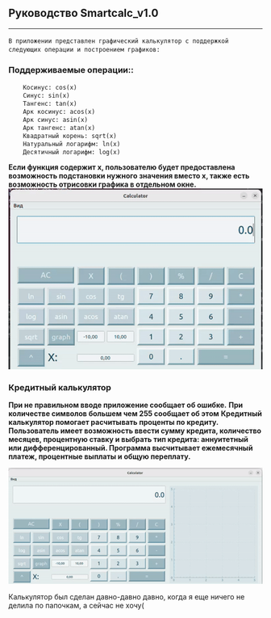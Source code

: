 ## Руководство Smartcalc_v1.0

---

`В приложении представлен графический калькулятор с поддержкой следующих операции и построением графиков:`
### Поддерживаемые операции::
        Косинус: cos(x)
        Синус: sin(x)
        Тангенс: tan(x)
        Арк косинус: acos(x)
        Арк синус: asin(x)
        Арк тангенс: atan(x)
        Квадратный корень: sqrt(x)
        Натуральный логарифм: ln(x)
        Десятичный логарифм: log(x)

<b>Если функция содержит x, пользователю будет предоставлена возможность подстановки нужного значения
вместо x, также есть возможность отрисовки графика в отдельном окне.</b>
![](misc/video_calc2.gif)




### Кредитный калькулятор


<b>При не правильном вводе приложение сообщает об ошибке.</b>
<b>При количестве символов большем чем 255 сообщает об этом</b>
<b>Кредитный калькулятор помогает расчитывать проценты по кредиту. Пользователь имеет возможность ввести сумму
кредита, количество месяцев, процентную ставку и выбрать тип кредита: аннуитетный или дифференцированный.
Программа высчитывает ежемесячный платеж, процентные выплаты и общую переплату.</b>


![](misc/video_calc.gif)


<p>Калькулятор был сделан давно-давно давно, когда я еще ничего не делила по папочкам, а сейчас не хочу(</p>
